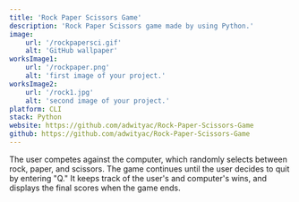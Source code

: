 ```yaml
---
title: 'Rock Paper Scissors Game'
description: 'Rock Paper Scissors game made by using Python.'
image:
    url: '/rockpapersci.gif'
    alt: 'GitHub wallpaper'
worksImage1:
    url: '/rockpaper.png'
    alt: 'first image of your project.'
worksImage2:
    url: '/rock1.jpg'
    alt: 'second image of your project.'
platform: CLI
stack: Python
website: https://github.com/adwityac/Rock-Paper-Scissors-Game
github: https://github.com/adwityac/Rock-Paper-Scissors-Game
---
```


The user competes against the computer, which randomly selects between rock, paper, and scissors. The game continues until the user decides to quit by entering "Q." It keeps track of the user's and computer's wins, and displays the final scores when the game ends.
